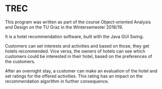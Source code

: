 # TREC
This program was written as part of the course Object-oriented Analysis and Design on the TU Graz in the Wintersemester 2018/19.

It is a hotel recommendation software, built with the Java GUI Swing. 

Customers can set interests and activities and based on those, they get hotels recommended. Vice versa, the owners of hotels can see which customers could 
be interested in their hotel, based on the preferences of the customers.  

After an overnight stay, a customer can make an evaluation of the hotel and set ratings for the offered activities. This rating has an impact on the
recommendation algorithm in further consequence.
